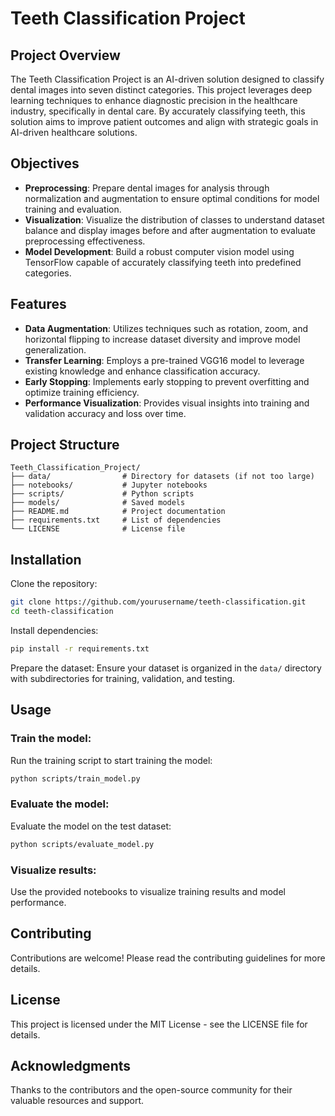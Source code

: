 # Teeth Classification Project

## Project Overview
The Teeth Classification Project is an AI-driven solution designed to classify dental images into seven distinct categories. This project leverages deep learning techniques to enhance diagnostic precision in the healthcare industry, specifically in dental care. By accurately classifying teeth, this solution aims to improve patient outcomes and align with strategic goals in AI-driven healthcare solutions.

## Objectives
- **Preprocessing**: Prepare dental images for analysis through normalization and augmentation to ensure optimal conditions for model training and evaluation.
- **Visualization**: Visualize the distribution of classes to understand dataset balance and display images before and after augmentation to evaluate preprocessing effectiveness.
- **Model Development**: Build a robust computer vision model using TensorFlow capable of accurately classifying teeth into predefined categories.

## Features
- **Data Augmentation**: Utilizes techniques such as rotation, zoom, and horizontal flipping to increase dataset diversity and improve model generalization.
- **Transfer Learning**: Employs a pre-trained VGG16 model to leverage existing knowledge and enhance classification accuracy.
- **Early Stopping**: Implements early stopping to prevent overfitting and optimize training efficiency.
- **Performance Visualization**: Provides visual insights into training and validation accuracy and loss over time.

## Project Structure
```
Teeth_Classification_Project/
├── data/                # Directory for datasets (if not too large)
├── notebooks/           # Jupyter notebooks
├── scripts/             # Python scripts
├── models/              # Saved models
├── README.md            # Project documentation
├── requirements.txt     # List of dependencies
└── LICENSE              # License file
```

## Installation
Clone the repository:
```bash
git clone https://github.com/yourusername/teeth-classification.git
cd teeth-classification
```
Install dependencies:
```bash
pip install -r requirements.txt
```
Prepare the dataset: Ensure your dataset is organized in the `data/` directory with subdirectories for training, validation, and testing.

## Usage
### Train the model:
Run the training script to start training the model:
```bash
python scripts/train_model.py
```
### Evaluate the model:
Evaluate the model on the test dataset:
```bash
python scripts/evaluate_model.py
```
### Visualize results:
Use the provided notebooks to visualize training results and model performance.

## Contributing
Contributions are welcome! Please read the contributing guidelines for more details.

## License
This project is licensed under the MIT License - see the LICENSE file for details.

## Acknowledgments
Thanks to the contributors and the open-source community for their valuable resources and support.
